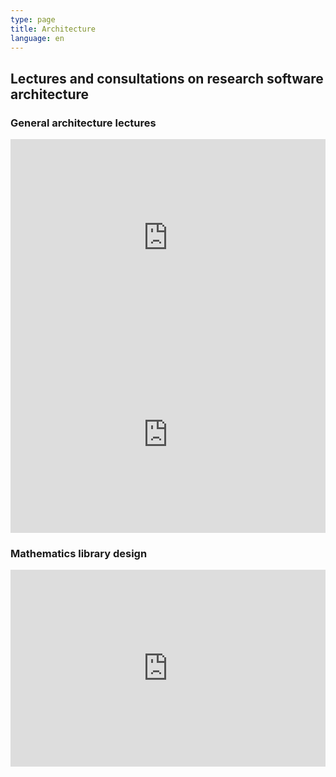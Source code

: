 ```yaml
---
type: page
title: Architecture
language: en
---
```


## Lectures and consultations on research software architecture

### General architecture lectures 

<iframe width="100%" height="315" src="https://www.youtube.com/embed/MNYb-aVDCl8" title="YouTube video player" frameborder="0" allow="accelerometer; autoplay; clipboard-write; encrypted-media; gyroscope; picture-in-picture" allowfullscreen></iframe>

<iframe width="100%" height="315" src="https://www.youtube.com/embed/Su_fgiC_q_M" title="YouTube video player" frameborder="0" allow="accelerometer; autoplay; clipboard-write; encrypted-media; gyroscope; picture-in-picture" allowfullscreen></iframe>

### Mathematics library design

<iframe width="100%" height="315" src="https://www.youtube.com/embed/yP5DIc2fVwQ" title="YouTube video player" frameborder="0" allow="accelerometer; autoplay; clipboard-write; encrypted-media; gyroscope; picture-in-picture" allowfullscreen></iframe>
